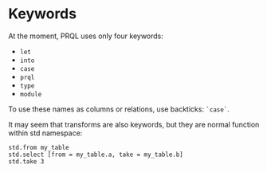 # Keywords

At the moment, PRQL uses only four keywords:

- `let`
- `into`
- `case`
- `prql`
- `type`
- `module`

To use these names as columns or relations, use backticks: `` `case` ``.

It may seem that transforms are also keywords, but they are normal function
within std namespace:

```prql
std.from my_table
std.select [from = my_table.a, take = my_table.b]
std.take 3
```
